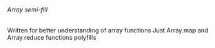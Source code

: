 ###### Array semi-fill
Written for better understanding of array functions
Just Array.map and Array.reduce functions polyfills